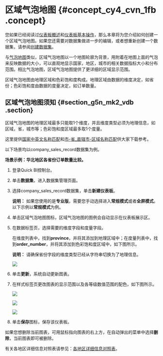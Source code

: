 # 区域气泡地图 {#concept_cy4_cvn_1fb .concept}

您如果已经阅读过[仪表板概述](cn.zh-CN/快速入门/报表制作/仪表板概述.md#)和[仪表板基本操作](cn.zh-CN/快速入门/报表制作/仪表板基本操作/仪表板基本操作.md#)，那么本章将为您介绍如何创建一个区域气泡地图。如果您还需要对数据集做进一步的编辑，或者想重新创建一个数据集，请参阅[创建数据集](cn.zh-CN/用户指南/数据建模/管理数据集/创建数据集.md#)。

与[气泡地图](cn.zh-CN/快速入门/报表制作/仪表板图表制作/气泡地图.md#)类似，区域气泡地图以一个地图轮廓为背景，用附着在地图上面的气泡来反映数据的大小，可以直观地显示国家，地区，城市的相关数据指标大小和分布范围。相比气泡地图，区域气泡地图提供了更详细的区域显示范围。

区域气泡地图由地理区域和色彩饱和度构成。地理区域由数据的维度决定，如省份；色彩饱和度由数据的度量决定，如订单数量。

## 区域气泡地图须知 {#section_g5n_mk2_vdb .section}

区域气泡地图的地理区域最多只能取1个维度，并且维度类型必须为地理信息，如区域，省，城市等；色彩饱和度区域最多取1个度量。

这里提供[国家中英文名称匹配](http://docs-aliyun.cn-hangzhou.oss.aliyun-inc.com/assets/attach/55644/cn_zh/1499054271452/%E5%9B%BD%E5%AE%B6%E4%B8%AD%E8%8B%B1%E6%96%87%E5%90%8D%E7%A7%B0%E5%8C%B9%E9%85%8D.csv)和[市-省\_直辖市-区域名称匹配](http://docs-aliyun.cn-hangzhou.oss.aliyun-inc.com/assets/attach/55644/cn_zh/1499054305079/%E5%B8%82-%E7%9C%81_%E7%9B%B4%E8%BE%96%E5%B8%82-%E5%8C%BA%E5%9F%9F%E5%90%8D%E7%A7%B0%E5%8C%B9%E9%85%8D.csv)供大家下载参考。

以下场景均以company\_sales\_record数据集为例。

**场景示例：华北地区各省份订单数量比较。**

1.  登录Quick BI控制台。
2.  单击**数据集**，进入数据集管理页面。
3.  选择company\_sales\_record数据集，单击**新建仪表板**。

    **说明：** 如果您使用的是**专业版**，需要您手动选择进入**常规模式**或者**全屏模式**。以下示例以**常规模式**为例。

4.  单击区域气泡地图图标，区域气泡地图的图例会自动显示在仪表板展示区。
5.  在数据标签页，选择需要的维度字段和度量字段。

    在维度列表中，找到**province**，并将其添加到地理区域中；在度量列表中，找到**order\_number**，并将其添加到色彩饱和度区域中，如下图所示。

    **说明：** 请确保省份字段的维度类型已经从字符串切换为了地理信息。

    ![](http://static-aliyun-doc.oss-cn-hangzhou.aliyuncs.com/assets/img/20186/154356683311281_zh-CN.png)

6.  单击**更新**，系统自动更新图表。
7.  在样式标签页更改图表的显示范围以及各等级数值范围的配色，如下图所示。

    ![](http://static-aliyun-doc.oss-cn-hangzhou.aliyuncs.com/assets/img/20186/154356683411282_zh-CN.png)

    ![](http://static-aliyun-doc.oss-cn-hangzhou.aliyuncs.com/assets/img/20186/154356683411283_zh-CN.png)

    ![](http://static-aliyun-doc.oss-cn-hangzhou.aliyuncs.com/assets/img/20186/154356683411284_zh-CN.png)

8.  单击**保存**图标，保存该仪表板。

如果您想删除当前图表，可用鼠标指向图表的右上方，在自动弹出的菜单中选择**删除**，当前图表即可被删除。

有关各地区详细信息对照表请参见：[各地区详细信息对照表](http://docs-aliyun.cn-hangzhou.oss.aliyun-inc.com/assets/attach/48322/cn_zh/1534241743586/%E5%90%84%E5%9C%B0%E5%8C%BA%E8%AF%A6%E7%BB%86%E4%BF%A1%E6%81%AF%E5%AF%B9%E7%85%A7%E8%A1%A8.xls)。


